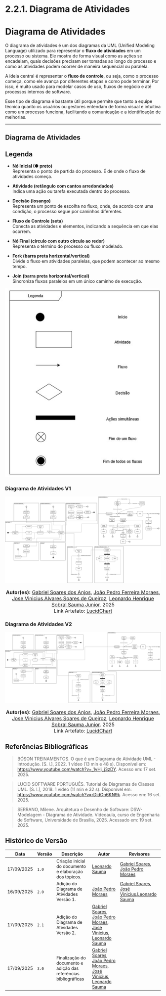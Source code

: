 # 2.2.1. Diagrama de Atividades

# Diagrama de Atividades

O diagrama de atividades é um dos diagramas da UML (Unified Modeling Language) utilizado para representar o **fluxo de atividades** em um processo ou sistema. Ele mostra de forma visual como as ações se encadeiam, quais decisões precisam ser tomadas ao longo do processo e como as atividades podem ocorrer de maneira sequencial ou paralela.

A ideia central é representar o **fluxo de controle**, ou seja, como o processo começa, como ele avança por diferentes etapas e como pode terminar. Por isso, é muito usado para modelar casos de uso, fluxos de negócio e até processos internos de software.

Esse tipo de diagrama é bastante útil porque permite que tanto a equipe técnica quanto os usuários ou gestores entendam de forma visual e intuitiva como um processo funciona, facilitando a comunicação e a identificação de melhorias.

---

## Diagrama de Atividades

## Legenda

- **Nó Inicial (● preto)**  
  Representa o ponto de partida do processo. É de onde o fluxo de atividades começa.

- **Atividade (retângulo com cantos arredondados)**  
  Indica uma ação ou tarefa executada dentro do processo.

- **Decisão (losango)**  
  Representa um ponto de escolha no fluxo, onde, de acordo com uma condição, o processo segue por caminhos diferentes.

- **Fluxo de Controle (seta)**  
  Conecta as atividades e elementos, indicando a sequência em que elas ocorrem.

- **Nó Final (círculo com outro círculo ao redor)**  
  Representa o término do processo ou fluxo modelado.

- **Fork (barra preta horizontal/vertical)**  
  Divide o fluxo em atividades paralelas, que podem acontecer ao mesmo tempo.

- **Join (barra preta horizontal/vertical)**  
  Sincroniza fluxos paralelos em um único caminho de execução.

![Legenda Diagrama Atividades](../../assets/DiagramaAtividadesLegenda.svg)

### Diagrama de Atividades V1
![Diagrama de Atividades V1](../../assets/DiagramaAtividadesV1.svg)
<font size="3">
<p style="text-align: center">
<b>Autor(es):</b> 
<a href="https://github.com/SAnjos3" target="_blank">Gabriel Soares dos Anjos</a>, 
<a href="https://github.com/JoaoPedro2206" target="_blank">João Pedro Ferreira Moraes</a>, 
<a href="https://github.com/JoseViniciusQueiroz" target="_blank">Jose Vinicius Alvares Soares de Queiroz</a>,
<a href="https://github.com/leohssjr" target="_blank">Leonardo Henrique Sobral Sauma Junior</a>. 2025
<br>Link Artefato: <a href="https://lucid.app/lucidchart/6fc6faf3-b80e-46f6-913b-2d2153b66e9b/edit?viewport_loc=-1206%2C436%2C4071%2C1679%2C0_0&invitationId=inv_5a2d8466-b842-46d5-a0e9-84d2263b7fce" target="_blank">LucidChart</a>
</p>
</font>


### Diagrama de Atividades V2
![Diagrama de Atividades V2](../../assets/DiagramaAtividadesV2.svg)
<font size="3">
<p style="text-align: center">
<b>Autor(es):</b> 
<a href="https://github.com/SAnjos3" target="_blank">Gabriel Soares dos Anjos</a>, 
<a href="https://github.com/JoaoPedro2206" target="_blank">João Pedro Ferreira Moraes</a>, 
<a href="https://github.com/JoseViniciusQueiroz" target="_blank">Jose Vinicius Alvares Soares de Queiroz</a>,
<a href="https://github.com/leohssjr" target="_blank">Leonardo Henrique Sobral Sauma Junior</a>. 2025
<br>Link Artefato: <a href="https://lucid.app/lucidchart/6fc6faf3-b80e-46f6-913b-2d2153b66e9b/edit?viewport_loc=-1206%2C436%2C4071%2C1679%2C0_0&invitationId=inv_5a2d8466-b842-46d5-a0e9-84d2263b7fce" target="_blank">LucidChart</a>
</p>
</font>

## Referências Bibliográficas

> BÓSON TREINAMENTOS. O que é um Diagrama de Atividade UML - Introdução. [S. l.], 2022. 1 vídeo (13 min e 48 s). Disponível em: https://www.youtube.com/watch?v=_1vHj_j3zDY. Acesso em: 17 set. 2025.

> LUCID SOFTWARE PORTUGUÊS. Tutorial de Diagramas de Classes UML. [S. l.], 2018. 1 vídeo (11 min e 32 s). Disponível em: https://www.youtube.com/watch?v=rDidOn6KN9k. Acesso em: 16 set. 2025.

> SERRANO, Milene. Arquitetura e Desenho de Software: DSW-Modelagem - Diagrama de Atividade. Videoaula, curso de Engenharia de Software, Universidade de Brasília, 2025. Acessado em: 19 set. 2025.


## Histórico de Versão
| Data       | Versão | Descrição                                                                 | Autor                                                                                 | Revisores |
| ---------- | ------ | ------------------------------------------------------------------------- | ------------------------------------------------------------------------------------- | --------- |
| 17/09/2025 | `1.0`  | Criação inicial do documento e elaboração dos tópicos. | [Leonardo Sauma](https://github.com/leohssjr) |[Gabriel Soares](https://github.com/SAnjos3), [João Pedro Moraes](https://github.com/JoaoPedro2206) |
| 16/09/2025 | `2.0`  | Adição do Diagrama de Atividades Versão 1. | [João Pedro Moraes](https://github.com/JoaoPedro2206) | [Gabriel Soares](https://github.com/SAnjos3), [José Vinicius](https://github.com/JoseViniciusQueiroz),[Leonardo Sauma](https://github.com/leohssjr)|
| 17/09/2025 | `2.1`  | Adição do Diagrama de Atividades Versão 2. | [Gabriel Soares](https://github.com/SAnjos3), [João Pedro Moraes](https://github.com/JoaoPedro2206), [José Vinicius](https://github.com/JoseViniciusQueiroz), [Leonardo Sauma](https://github.com/leohssjr) |  |
| 17/09/2025 | `3.0`  | Finalização do documento e adição das referências bibliográficas | [Gabriel Soares](https://github.com/SAnjos3), [João Pedro Moraes](https://github.com/JoaoPedro2206), [José Vinicius](https://github.com/JoseViniciusQueiroz), [Leonardo Sauma](https://github.com/leohssjr) |  |